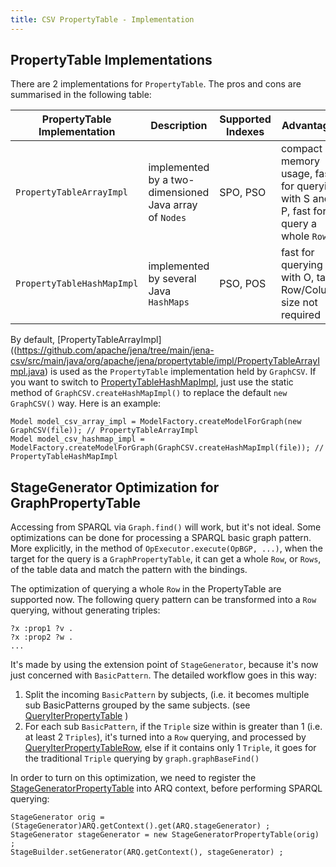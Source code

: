 ```yaml
---
title: CSV PropertyTable - Implementation
---
```


## PropertyTable Implementations

There are 2 implementations for `PropertyTable`. The pros and cons are summarised in the following table: 

PropertyTable Implementation | Description | Supported Indexes | Advantages | Disadvantages  
---------------------------- | ----------- | ----------------- | ---------- | ------------- 
`PropertyTableArrayImpl` | implemented by a two-dimensioned Java array of `Nodes`| SPO, PSO | compact memory usage, fast for querying with S and P, fast for query a whole `Row` | slow for query with O, table Row/Column size provided |
`PropertyTableHashMapImpl` | implemented by several Java `HashMaps` | PSO, POS | fast for querying with O, table Row/Column size not required | more memory usage for HashMaps |

By default, [PropertyTableArrayImpl]((https://github.com/apache/jena/tree/main/jena-csv/src/main/java/org/apache/jena/propertytable/impl/PropertyTableArrayImpl.java) is used as the `PropertyTable` implementation held by `GraphCSV`.
If you want to switch to [PropertyTableHashMapImpl](https://github.com/apache/jena/tree/main/jena-csv/src/main/java/org/apache/jena/propertytable/impl/PropertyTableHashMapImpl.java), just use the static method of `GraphCSV.createHashMapImpl()` to replace the default `new GraphCSV()` way.
Here is an example:

    Model model_csv_array_impl = ModelFactory.createModelForGraph(new GraphCSV(file)); // PropertyTableArrayImpl
    Model model_csv_hashmap_impl = ModelFactory.createModelForGraph(GraphCSV.createHashMapImpl(file)); // PropertyTableHashMapImpl

## StageGenerator Optimization for GraphPropertyTable

Accessing from SPARQL via `Graph.find()` will work, but it's not ideal. Some optimizations can be done for processing a SPARQL basic graph pattern. More explicitly, in the method of `OpExecutor.execute(OpBGP, ...)`, when the target for the query is a `GraphPropertyTable`, it can get a whole `Row`, or `Rows`, of the table data and match the pattern with the bindings.

The optimization of querying a whole `Row` in the PropertyTable are supported now.
The following query pattern can be transformed into a `Row` querying, without generating triples:

    ?x :prop1 ?v .
    ?x :prop2 ?w .
    ...

It's made by using the extension point of `StageGenerator`, because it's now just concerned with `BasicPattern`.
The detailed workflow goes in this way:

1.    Split the incoming `BasicPattern` by subjects, (i.e. it becomes multiple sub BasicPatterns grouped by the same subjects. (see [QueryIterPropertyTable](https://github.com/apache/jena/tree/main/jena-csv/src/main/java/org/apache/jena/propertytable/impl/QueryIterPropertyTable.java) )
2.    For each sub `BasicPattern`, if the `Triple` size within is greater than 1 (i.e. at least 2 `Triples`), it's turned into a `Row` querying, and processed by [QueryIterPropertyTableRow](https://github.com/apache/jena/tree/main/jena-csv/src/main/java/org/apache/jena/propertytable/impl/QueryIterPropertyTableRow.java), else if it contains only 1 `Triple`, it goes for the traditional `Triple` querying by `graph.graphBaseFind()`

In order to turn on this optimization, we need to register the [StageGeneratorPropertyTable](https://github.com/apache/jena/tree/main/jena-csv/src/main/java/org/apache/jena/propertytable/impl/StageGeneratorPropertyTable.java) into ARQ context, before performing SPARQL querying:

    StageGenerator orig = (StageGenerator)ARQ.getContext().get(ARQ.stageGenerator) ;
    StageGenerator stageGenerator = new StageGeneratorPropertyTable(orig) ;
    StageBuilder.setGenerator(ARQ.getContext(), stageGenerator) ;

